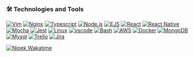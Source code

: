 
### 🛠 Technologies and Tools

[![Vim](https://img.shields.io/static/v1?label=Code&message=Vim&color=informational&style=flat&logo=vim&logoColor=white)](https://nipek.github.io) 
[![Nginx](https://img.shields.io/static/v1?label=Tool&message=Nginx&color=informational&style=flat&logo=nginx&logoColor=white)](https://nipek.github.io) 
[![Typescript](https://img.shields.io/static/v1?label=Code&message=Typescript&color=informational&style=flat&logo=typescript&logoColor=white)](https://nipek.github.io) 
[![Node.js](https://img.shields.io/static/v1?label=Code&message=Node.js&color=informational&style=flat&logo=javascript&logoColor=white)](https://nipek.github.io)
[![EJS](https://img.shields.io/static/v1?label=Code&message=EJS&color=informational&style=flat&logo=ejs&logoColor=white)](https://nipek.github.io) 
[![React](https://img.shields.io/static/v1?label=Code&message=React.js&color=informational&style=flat&logo=react&logoColor=white)](https://nipek.github.io)
[![React Native](https://img.shields.io/static/v1?label=Code&message=React-Native&color=informational&style=flat&logo=androidstudio&logoColor=white)](https://nipek.github.io)
[![Mocha](https://img.shields.io/static/v1?label=Code&message=Mocha&color=informational&style=flat&logo=mocha&logoColor=white)](https://nipek.github.io)
[![Jest](https://img.shields.io/static/v1?label=Code&message=Jest&color=informational&style=flat&logo=jest&logoColor=white)](https://nipek.github.io)
[![Linux](https://img.shields.io/static/v1?label=OS&message=Linux&color=informational&style=flat&logo=linux&logoColor=white)](https://nipek.github.io) 
[![vscode](https://img.shields.io/static/v1?label=Editor&message=VS%20Code&color=informational&style=flat&logo=visualstudiocode&logoColor=white)](https://nipek.github.io)
[![Bash](https://img.shields.io/static/v1?label=Shell&message=Bash&color=informational&style=flat&logo=gnubash&logoColor=white)](https://nipek.github.io)
[![AWS](https://img.shields.io/static/v1?label=Cloud&message=AWS&color=informational&style=flat&logo=amazonaws&logoColor=white)](https://nipek.github.io)
[![Docker](https://img.shields.io/static/v1?label=Tools&message=Docker&color=informational&style=flat&logo=docker&logoColor=white)](https://nipek.github.io)
[![MongoDB](https://img.shields.io/static/v1?label=Tools&message=MongoDB&color=informational&style=flat&logo=mongodb&logoColor=white)](https://nipek.github.io)
[![Mysql](https://img.shields.io/static/v1?label=Tools&message=MySQL&color=informational&style=flat&logo=mysql&logoColor=white)](https://nipek.github.io)
[![Trello](https://img.shields.io/static/v1?label=Tools&message=Trello&color=informational&style=flat&logo=trello&logoColor=white)](https://nipek.github.io)
[![Jira](https://img.shields.io/static/v1?label=Tools&message=Jira&color=informational&style=flat&logo=jira&logoColor=white)](https://nipek.github.io)





[![Nipek Wakatime](https://github-readme-stats.vercel.app/api/wakatime?username=nipek&layout=compact)](https://nipek.github.io)




<!--
**nipek/nipek** is a ✨ _special_ ✨ repository because its `README.md` (this file) appears on your GitHub profile.

[<img src="https://readme-spotify-status-ffyn06apc-olanipekunifeoluwao.vercel.app/api/run-spotify-status" alt="Your alt what" width="500" />](https://nipek.github.io)
Here are some ideas to get you started:

- 🔭 I’m currently working on ...
- 🌱 I’m currently learning ...
- 👯 I’m looking to collaborate on ...
- 🤔 I’m looking for help with ...
- 💬 Ask me about ...
- 📫 How to reach me: ...
- 😄 Pronouns: ...
- ⚡ Fun fact: ...
-->
